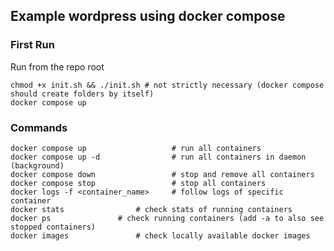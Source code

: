 ## Example wordpress using docker compose



### First Run

Run from the repo root

```shell
chmod +x init.sh && ./init.sh # not strictly necessary (docker compose should create folders by itself) 
docker compose up
```

### Commands
```shell
docker compose up                   # run all containers
docker compose up -d                # run all containers in daemon (background)
docker compose down                 # stop and remove all containers
docker compose stop                 # stop all containers
docker logs -f <container_name>     # follow logs of specific container
docker stats			    # check stats of running containers
docker ps			    # check running containers (add -a to also see stopped containers)
docker images			    # check locally available docker images
```
